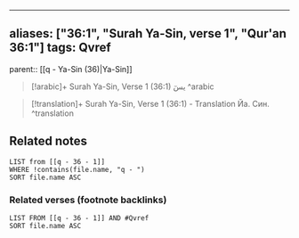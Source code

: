 
---
aliases: ["36:1", "Surah Ya-Sin, verse 1", "Qur'an 36:1"]
tags: Qvref
---

parent:: [[q - Ya-Sin (36)|Ya-Sin]]

> [!arabic]+ Surah Ya-Sin, Verse 1 (36:1)
> <span class="quran-arabic"> يسٓ</span>
^arabic

> [!translation]+ Surah Ya-Sin, Verse 1 (36:1) - Translation
> Йа. Син.
^translation



## Related notes
```dataview
LIST from [[q - 36 - 1]]
WHERE !contains(file.name, "q - ")
SORT file.name ASC
```

### Related verses (footnote backlinks)
```dataview
LIST FROM [[q - 36 - 1]] AND #Qvref
SORT file.name ASC
```

